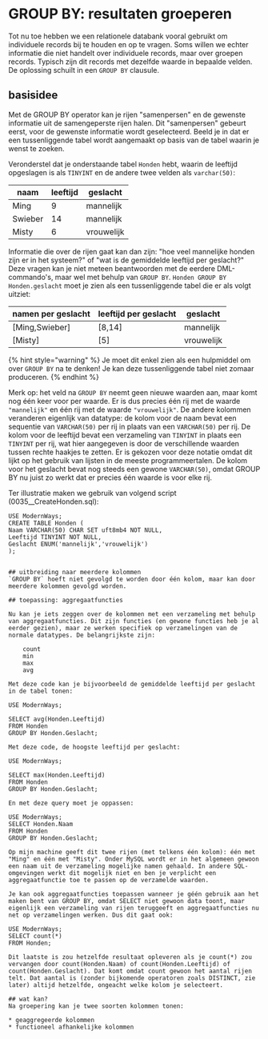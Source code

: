 # GROUP BY: resultaten groeperen
Tot nu toe hebben we een relationele databank vooral gebruikt om individuele records bij te houden en op te vragen. Soms willen we echter informatie die niet handelt over individuele records, maar over groepen records. Typisch zijn dit records met dezelfde waarde in bepaalde velden. De oplossing schuilt in een `GROUP BY` clausule.

## basisidee

Met de GROUP BY operator kan je rijen "samenpersen" en de gewenste informatie uit de samengeperste rijen halen.
Dit "samenpersen" gebeurt eerst, voor de gewenste informatie wordt geselecteerd.
Beeld je in dat er een tussenliggende tabel wordt aangemaakt op basis van de tabel waarin je wenst te zoeken.

Veronderstel dat je onderstaande tabel `Honden` hebt, waarin de leeftijd opgeslagen is als `TINYINT` en de andere twee velden als `varchar(50)`:

| naam | leeftijd | geslacht |
|------|----------|----------|
| Ming | 9        | mannelijk|
| Swieber | 14 |mannelijk|
| Misty | 6 | vrouwelijk |

Informatie die over de rijen gaat kan dan zijn: "hoe veel mannelijke honden zijn er in het systeem?" of "wat is de gemiddelde leeftijd per geslacht?" Deze vragen kan je niet meteen beantwoorden met de eerdere DML-commando's, maar wel met behulp van `GROUP BY`. `Honden GROUP BY Honden.geslacht` moet je zien als een tussenliggende tabel die er als volgt uitziet:

| namen per geslacht | leeftijd per geslacht  | geslacht   |
|--------------------|------------------------|------------|
| [Ming,Swieber]     | [8,14]                 | mannelijk  |
| [Misty]            | [5]                    | vrouwelijk |

{% hint style="warning" %}
Je moet dit enkel zien als een hulpmiddel om over `GROUP BY` na te denken! Je kan deze tussenliggende tabel niet zomaar produceren.
{% endhint %}

Merk op: het veld na `GROUP BY` neemt geen nieuwe waarden aan, maar komt nog één keer voor per waarde. Er is dus precies één rij met de waarde `"mannelijk"` en één rij met de waarde `"vrouwelijk"`. De andere kolommen veranderen eigenlijk van datatype: de kolom voor de naam bevat een sequentie van `VARCHAR(50)` per rij in plaats van een `VARCHAR(50)` per rij. De kolom voor de leeftijd bevat een verzameling van `TINYINT` in plaats een `TINYINT` per rij, wat hier aangegeven is door de verschillende waarden tussen rechte haakjes te zetten. Er is gekozen voor deze notatie omdat dit lijkt op het gebruik van lijsten in de meeste programmeertalen. De kolom voor het geslacht bevat nog steeds een gewone `VARCHAR(50)`, omdat GROUP BY nu juist zo werkt dat er precies één waarde is voor elke rij.

Ter illustratie maken we gebruik van volgend script (0035__CreateHonden.sql):

```
USE ModernWays;
CREATE TABLE Honden (
Naam VARCHAR(50) CHAR SET uft8mb4 NOT NULL,
Leeftijd TINYINT NOT NULL,
Geslacht ENUM('mannelijk','vrouwelijk')
);


## uitbreiding naar meerdere kolommen
`GROUP BY` hoeft niet gevolgd te worden door één kolom, maar kan door meerdere kolommen gevolgd worden.

## toepassing: aggregaatfuncties

Nu kan je iets zeggen over de kolommen met een verzameling met behulp van aggregaatfuncties. Dit zijn functies (en gewone functies heb je al eerder gezien), maar ze werken specifiek op verzamelingen van de normale datatypes. De belangrijkste zijn:

    count
    min
    max
    avg

Met deze code kan je bijvoorbeeld de gemiddelde leeftijd per geslacht in de tabel tonen:

USE ModernWays;

SELECT avg(Honden.Leeftijd)
FROM Honden
GROUP BY Honden.Geslacht;

Met deze code, de hoogste leeftijd per geslacht:

USE ModernWays;
        
SELECT max(Honden.Leeftijd)
FROM Honden
GROUP BY Honden.Geslacht;

En met deze query moet je oppassen:

USE ModernWays;
SELECT Honden.Naam
FROM Honden
GROUP BY Honden.Geslacht;

Op mijn machine geeft dit twee rijen (met telkens één kolom): één met "Ming" en één met "Misty". Onder MySQL wordt er in het algemeen gewoon een naam uit de verzameling mogelijke namen gehaald. In andere SQL-omgevingen werkt dit mogelijk niet en ben je verplicht een aggregaatfunctie toe te passen op de verzamelde waarden.

Je kan ook aggregaatfuncties toepassen wanneer je géén gebruik aan het maken bent van GROUP BY, omdat SELECT niet gewoon data toont, maar eigenlijk een verzameling van rijen teruggeeft en aggregaatfuncties nu net op verzamelingen werken. Dus dit gaat ook:

USE ModernWays;
SELECT count(*)
FROM Honden;

Dit laatste is zou hetzelfde resultaat opleveren als je count(*) zou vervangen door count(Honden.Naam) of count(Honden.Leeftijd) of count(Honden.Geslacht). Dat komt omdat count gewoon het aantal rijen telt. Dat aantal is (zonder bijkomende operatoren zoals DISTINCT, zie later) altijd hetzelfde, ongeacht welke kolom je selecteert.

## wat kan?
Na groepering kan je twee soorten kolommen tonen:

* geaggregeerde kolommen
* functioneel afhankelijke kolommen

